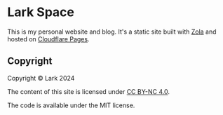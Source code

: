 # Lark Space

This is my personal website and blog. It's a static site built with
[Zola](https://www.getzola.org/) and hosted on [Cloudflare
Pages](https://developers.cloudflare.com/pages).

## Copyright

Copyright © Lark 2024

The content of this site is licensed under [CC BY-NC
4.0](https://creativecommons.org/licenses/by-nc/4.0/).

The code is available under the MIT license.
